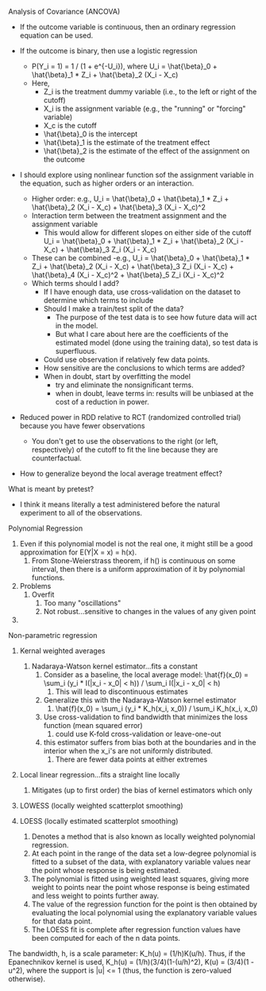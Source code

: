 Analysis of Covariance (ANCOVA)

- If the outcome variable is continuous, then an ordinary regression equation can be used.
- If the outcome is binary, then use a logistic regression
    -  P(Y_i = 1) = 1 / (1 + e^{-U_i}), where U_i = \hat{\beta}_0 + \hat{\beta}_1 * Z_i + \hat{\beta}_2 (X_i - X_c)
    - Here, 
        - Z_i is the treatment dummy variable (i.e., to the left or right of the cutoff)
        - X_i is the assignment variable (e.g., the "running" or "forcing" variable)
        - X_c is the cutoff
        - \hat{\beta}_0 is the intercept
        - \hat{\beta}_1 is the estimate of the treatment effect
        - \hat{\beta}_2 is the estimate of the effect of the assignment on the outcome
- I should explore using nonlinear function sof the assignment variable in the equation, such as higher orders or an interaction.
    - Higher order: e.g., U_i = \hat{\beta}_0 + \hat{\beta}_1 * Z_i + \hat{\beta}_2 (X_i - X_c) + \hat{\beta}_3 (X_i - X_c)^2
    - Interaction term between the treatment assignment and the assignment variable
        - This would allow for different slopes on either side of the cutoff
            U_i = \hat{\beta}_0 + \hat{\beta}_1 * Z_i + \hat{\beta}_2 (X_i - X_c) + \hat{\beta}_3 Z_i (X_i - X_c)
    - These can be combined
        -e.g., U_i = \hat{\beta}_0 + \hat{\beta}_1 * Z_i + \hat{\beta}_2 (X_i - X_c) + \hat{\beta}_3 Z_i (X_i - X_c) + \hat{\beta}_4 (X_i - X_c)^2 + \hat{\beta}_5 Z_i (X_i - X_c)^2
    - Which terms should I add?
        - If I have enough data, use cross-validation on the dataset to determine which terms to include
        - Should I make a train/test split of the data?
            - The purpose of the test data is to see how future data will act in the model.
            - But what I care about here are the coefficients of the estimated model (done using the training data), so test data is superfluous. 
        - Could use observation if relatively few data points. 
        - How sensitive are the conclusions to which terms are added?
        - When in doubt, start by overfitting the model
            - try and eliminate the nonsignificant terms.
            - when in doubt, leave terms in: results will be unbiased at the cost of a reduction in power.
            
- Reduced power in RDD relative to RCT (randomized controlled trial) because you have fewer observations
    - You don't get to use the observations to the right (or left, respectively) of the cutoff to fit the line because they are counterfactual.
    
- How to generalize beyond the local average treatment effect?


What is meant by pretest?
- I think it means literally a test administered before the natural experiment to all of the observations.





Polynomial Regression
1. Even if this polynomial model is not the real one, it might still be a good approximation for E(Y|X = x) = h(x). 
    1. From Stone-Weierstrass theorem, if h() is continuous on some interval, then there is a uniform approximation of it by polynomial functions.
2. Problems
    1. Overfit
        1. Too many "oscillations"
        2. Not robust...sensitive to changes in the values of any given point 
3. 


Non-parametric regression
1. Kernal weighted averages
    1. Nadaraya-Watson kernel estimator...fits a constant
        1. Consider as a baseline, the local average model: \hat{f}(x_0) = \sum_i (y_i * I(|x_i - x_0| < h)) / \sum_i I(|x_i - x_0| < h)
            1. This will lead to discontinuous estimates
        2. Generalize this with the Nadaraya-Watson kernel estimator
            1. \hat{f}(x_0) = \sum_i (y_i * K_h(x_i, x_0)) / \sum_i K_h(x_i, x_0)
        3. Use cross-validation to find bandwidth that minimizes the loss function (mean squared error)
            1. could use K-fold cross-validation or leave-one-out
        4. this estimator suffers from bias both at the boundaries and in the interior when the x_i's are not uniformly distributed.
            1. There are fewer data points at either extremes
2. Local linear regression...fits a straight line locally
    1. Mitigates (up to first order) the bias of kernel estimators which only 
    
3. LOWESS (locally weighted scatterplot smoothing)
4. LOESS (locally estimated scatterplot smoothing)
    1. Denotes a method that is also known as locally weighted polynomial regression. 
    2. At each point in the range of the data set a low-degree polynomial is fitted to a subset of the data, with explanatory variable values near the point whose response is being estimated. 
    3. The polynomial is fitted using weighted least squares, giving more weight to points near the point whose response is being estimated and less weight to points further away. 
    4. The value of the regression function for the point is then obtained by evaluating the local polynomial using the explanatory variable values for that data point. 
    5. The LOESS fit is complete after regression function values have been computed for each of the n data points.
    

The bandwidth, h, is a scale parameter: K_h(u) = (1/h)K(u/h).
Thus, if the Epanechnikov kernel is used, K_h(u) = (1/h)(3/4)(1-(u/h)^2), K(u) = (3/4)(1 - u^2), where the support is |u| <= 1 (thus, the function is zero-valued otherwise).






